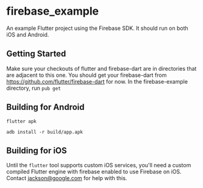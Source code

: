# firebase_example

An example Flutter project using the Firebase SDK. It should run on both iOS and Android.

## Getting Started

Make sure your checkouts of flutter and firebase-dart are in directories that are adjacent to this one. You should get your firebase-dart from https://github.com/flutter/firebase-dart for now. In the firebase-example directory, run ```pub get```

## Building for Android

```flutter apk```

```adb install -r build/app.apk```

## Building for iOS

Until the ```flutter``` tool supports custom iOS services, you'll
need a custom compiled Flutter engine with firebase enabled
to use Firebase on iOS. Contact jackson@google.com for help with this.
